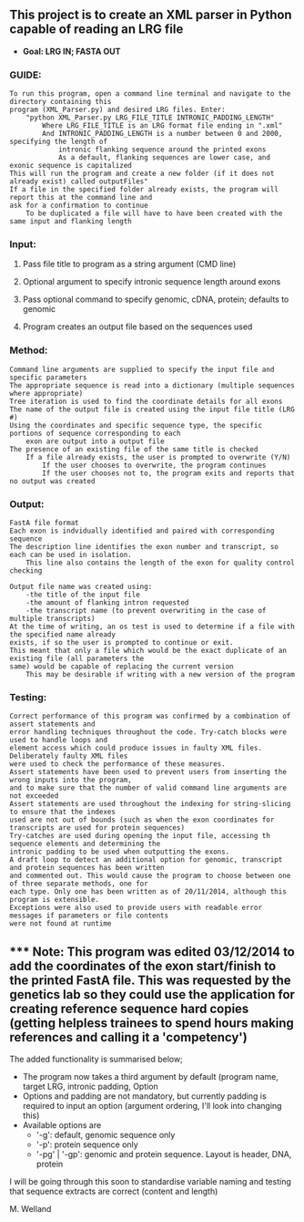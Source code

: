 ## This project is to create an XML parser in Python capable of reading an LRG file
* **Goal: LRG IN; FASTA OUT**

### GUIDE:
	To run this program, open a command line terminal and navigate to the directory containing this 
	program (XML_Parser.py) and desired LRG files. Enter:
		"python XML_Parser.py LRG_FILE_TITLE INTRONIC_PADDING_LENGTH"
			Where LRG_FILE_TITLE is an LRG format file ending in ".xml"
			And INTRONIC_PADDING_LENGTH is a number between 0 and 2000, specifying the length of 
				intronic flanking sequence around the printed exons
				As a default, flanking sequences are lower case, and exonic sequence is capitalized
	This will run the program and create a new folder (if it does not already exist) called outputFiles"
	If a file in the specified folder already exists, the program will report this at the command line and 
	ask for a confirmation to continue
		To be duplicated a file will have to have been created with the same input and flanking length

### Input:
1) Pass file title to program as a string argument (CMD line)

2) Optional argument to specify intronic sequence length around exons

3) Pass optional command to specify genomic, cDNA, protein; defaults to genomic

4) Program creates an output file based on the sequences used
	
### Method:
	Command line arguments are supplied to specify the input file and specific parameters
	The appropriate sequence is read into a dictionary (multiple sequences where appropriate)
	Tree iteration is used to find the coordinate details for all exons
	The name of the output file is created using the input file title (LRG #)
	Using the coordinates and specific sequence type, the specific portions of sequence corresponding to each
		exon are output into a output file
	The presence of an existing file of the same title is checked
		If a file already exists, the user is prompted to overwrite (Y/N)
			If the user chooses to overwrite, the program continues
			If the user chooses not to, the program exits and reports that no output was created
	
	
### Output:
	FastA file format
	Each exon is indvidually identified and paired with corresponding sequence
	The description line identifies the exon number and transcript, so each can be used in isolation.
		This line also contains the length of the exon for quality control checking

	Output file name was created using:
		-the title of the input file
		-the amount of flanking intron requested
		-the transcript name (to prevent overwriting in the case of multiple transcripts)
	At the time of writing, an os test is used to determine if a file with the specified name already 
	exists, if so the user is prompted to continue or exit.
	This meant that only a file which would be the exact duplicate of an existing file (all parameters the
	same) would be capable of replacing the current version
		This may be desirable if writing with a new version of the program

### Testing:
	Correct performance of this program was confirmed by a combination of assert statements and 
	error handling techniques throughout the code. Try-catch blocks were used to handle loops and 
	element access which could produce issues in faulty XML files. Deliberately faulty XML files 
	were used to check the performance of these measures.
	Assert statements have been used to prevent users from inserting the wrong inputs into the program, 
	and to make sure that the number of valid command line arguments are not exceeded
	Assert statements are used throughout the indexing for string-slicing to ensure that the indexes 
	used are not out of bounds (such as when the exon coordinates for transcripts are used for protein sequences)
	Try-catches are used during opening the input file, accessing th sequence elements and determining the 
	intronic padding to be used when outputting the exons.
	A draft loop to detect an additional option for genomic, transcript and protein sequences has been written 
	and commented out. This would cause the program to choose between one of three separate methods, one for 
	each type. Only one has been written as of 20/11/2014, although this program is extensible.
	Exceptions were also used to provide users with readable error messages if parameters or file contents 
	were not found at runtime



*** Note: This program was edited 03/12/2014 to add the coordinates of the exon start/finish to the printed FastA file. This was requested by the genetics lab so they could use the application for creating reference sequence hard copies (getting helpless trainees to spend hours making references and calling it a 'competency')
---
The added functionality is summarised below;
* The program now takes a third argument by default (program name, target LRG, intronic padding, Option
* Options and padding are not mandatory, but currently padding is required to input an option (argument ordering, I'll look into changing this)
* Available options are 
    - '-g': default, genomic sequence only
    - '-p': protein sequence only
    - '-pg' | '-gp': genomic and protein sequence. Layout is header, DNA, protein

I will be going through this soon to standardise variable naming and testing that sequence extracts are correct (content and length)

M. Welland
    
